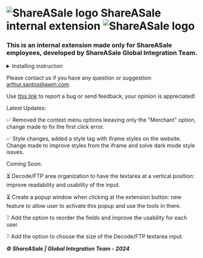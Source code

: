 # ![ShareASale logo](https://arthurfms.github.io/sas-extension/images/SAS%20-%2032x32.png) ShareASale internal extension ![ShareASale logo](https://arthurfms.github.io/sas-extension/images/SAS%20-%2032x32.png)
### This is an internal extension made only for ShareASale employees, developed by ShareASale Global Integration Team.

<details>

<summary>Installing instruction</summary>

> MICROSOFT EDGE:
> 
>-  Use [this link](#) to install the extension into your browser.



> GOOGLE CHROME:
>
> - Download the sas-extension code by clicking at [this link](https://github.com/arthurfms/sas-extension/archive/refs/heads/main.zip)
>
>  - Activate the Developer mode at the chrome://extensions/ page and upload the unpacked folder there.



> MOZILLA FIREFOX:
>
>  - Use [this link](#) to install the extension into your browser.

</details>

Please contact us if you have any question or suggestion: arthur.santos@awin.com.

Use [this link](https://forms.office.com/Pages/ResponsePage.aspx?id=07KaWlh7JUWYUdFycma616g2cST2-q5KjLNHxAQeG-RUNzc3Qjk0MVg2MU1UMk44WVI3Q1lDMTZKRy4u) to report a bug or send feedback, your opinion is appreciated!


Latest Updates: 

:white_check_mark: Removed the context menu options leeaving only the "Merchant" option, change made to fix the first click error.

:white_check_mark: Style changes, added a style tag with iframe styles on the website. Change made to improve styles from the iframe and solve dark mode style issues.


Coming Soon:

:hourglass_flowing_sand: Decode/FTP area organization to have the textarea at a vertical position: improve readability and usability of the input.

:hourglass_flowing_sand: Create a popup window when clicking at the extension button: new feature to allow user to activate this popup and use the tools in there.

:grey_question: Add the option to reorder the fields and improve the usability for each user.

:grey_question: Add the option to choose the size of the Decode/FTP textarea input. 


***© ShareASale | Global Integration Team - 2024***
